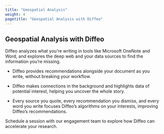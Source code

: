 ```yaml
---
title: "Geospatial Analysis"
weight: 4
pagetitle: "Geospatial Analysis with Diffeo"
---
```


## Geospatial Analysis with Diffeo

Diffeo analyzes what you’re writing in tools like Microsoft OneNote and Word, and explores the deep web and your data sources to find the information you’re missing.

* Diffeo provides recommendations alongside your document as you write, without breaking your workflow.

* Diffeo makes connections in the background and highlights data of potential interest, helping you uncover the whole story.

* Every source you quote, every recommendation you dismiss, and every word you write focuses Diffeo’s algorithms on your interests, improving Diffeo’s recommendations.

Schedule a session with our engagement team to explore how Diffeo can accelerate your research.
